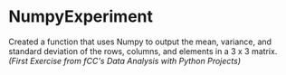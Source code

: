 # NumpyExperiment

Created a function that uses Numpy to output the mean, variance, and standard deviation of the rows, columns, and elements in a 3 x 3 matrix.
_(First Exercise from fCC's Data Analysis with Python Projects)_
